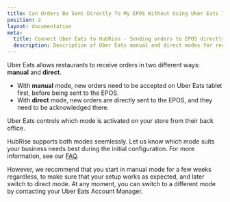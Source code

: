 ```yaml
---
title: Can Orders Be Sent Directly To My EPOS Without Using Uber Eats Tablets?
position: 2
layout: documentation
meta:
  title: Connect Uber Eats to HubRise - Sending orders to EPOS directly
  description: Description of Uber Eats manual and direct modes for receiving orders, and instructions on how to receive orders directly to the EPOS without confirming them on the Uber Eats tablets first.
---
```


Uber Eats allows restaurants to receive orders in two different ways: **manual** and **direct**.

- With **manual** mode, new orders need to be accepted on Uber Eats tablet first, before being sent to the EPOS.
- With **direct** mode, new orders are directly sent to the EPOS, and they need to be acknowledged there.

Uber Eats controls which mode is activated on your store from their back office.

HubRise supports both modes seemlessly. Let us know which mode suits your business needs best during the initial configuration. For more information, see our [FAQ](/apps/uber-eats/faqs/request-uber-eats-api-activation).

However, we recommend that you start in manual mode for a few weeks regardless, to make sure that your setup works as expected, and later switch to direct mode. At any moment, you can switch to a different mode by contacting your Uber Eats Account Manager.
